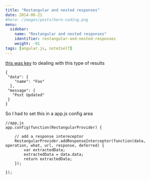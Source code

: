 ```yaml
---
title: "Restangular and nested responses"
date: 2014-06-21
#hero: /images/posts/hero-coding.png
menu:
  sidebar:
    name: "Restangular and nested responses"
    identifier: restangular-and-nested-responses
    weight: -91
tags: [angular.js, note2self]
---
```


[this was key](https://github.com/mgonto/restangular#my-response-is-actually-wrapped-with-some-metadata-how-do-i-get-the-data-in-that-case) to dealing with this type of results

~~~
{
 "data": {
    "name": "Foo"
  },
 "message": {
   "Post Updated"
 }
}
~~~

So I had to set this in a app.js config area

~~~
//app,js
app.config(function(RestangularProvider) {

    // add a response intereceptor
    RestangularProvider.addResponseInterceptor(function(data, operation, what, url, response, deferred) {
        var extractedData;
        extractedData = data.data;
        return extractedData;
    });

});
~~~